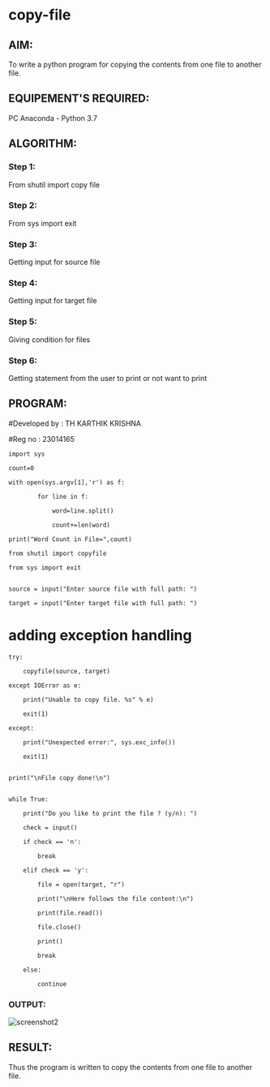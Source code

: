 # copy-file
## AIM:
To write a python program for copying the contents from one file to another file.
## EQUIPEMENT'S REQUIRED: 
PC
Anaconda - Python 3.7
## ALGORITHM: 
### Step 1:
From shutil import copy file


### Step 2: 
From sys import exit 
### Step 3: 
Getting input for source file


### Step 4:  
Getting input for target file


### Step 5: 

Giving condition for files


### Step 6: 
Getting statement from the user to print or not want to print


## PROGRAM:
#Developed by : TH KARTHIK KRISHNA 

#Reg no : 23014165
```
import sys

count=0

with open(sys.argv[1],'r') as f:

        for line in f:
        
            word=line.split()
            
            count+=len(word)

print("Word Count in File=",count)

from shutil import copyfile

from sys import exit


source = input("Enter source file with full path: ")

target = input("Enter target file with full path: ")
```

# adding exception handling
```
try:

    copyfile(source, target)

except IOError as e:

    print("Unable to copy file. %s" % e)
    
    exit(1)

except:

    print("Unexpected error:", sys.exc_info())
    
    exit(1)


print("\nFile copy done!\n")


while True:

    print("Do you like to print the file ? (y/n): ")
    
    check = input()
    
    if check == 'n':
    
        break
    
    elif check == 'y':
    
        file = open(target, "r")
        
        print("\nHere follows the file content:\n")
        
        print(file.read())
        
        file.close()
        
        print()
        
        break
    
    else:
       
        continue
```
### OUTPUT:
![screenshot2](https://github.com/anushanirudh/copy-file/assets/151725737/071b7a3c-6c35-4948-8322-08df792d04ed)



## RESULT:
Thus the program is written to copy the contents from one file to another file.
